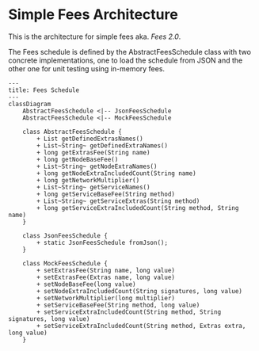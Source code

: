 # Simple Fees Architecture

This is the architecture for simple fees aka. *Fees 2.0*.

The Fees schedule is defined by the AbstractFeesSchedule class with two concrete implementations, one to load the schedule
from JSON and the other one for unit testing using in-memory fees.

```mermaid
---
title: Fees Schedule
---
classDiagram
    AbstractFeesSchedule <|-- JsonFeesSchedule
    AbstractFeesSchedule <|-- MockFeesSchedule
    
    class AbstractFeesSchedule {
        + List getDefinedExtrasNames()
        + List~String~ getDefinedExtraNames()
        + long getExtrasFee(String name)
        + long getNodeBaseFee()
        + List~String~ getNodeExtraNames()
        + long getNodeExtraIncludedCount(String name)
        + long getNetworkMultiplier()
        + List~String~ getServiceNames()
        + long getServiceBaseFee(String method)
        + List~String~ getServiceExtras(String method)
        + long getServiceExtraIncludedCount(String method, String name)
    }
    
    class JsonFeesSchedule {
        + static JsonFeesSchedule fromJson();
    }
    
    class MockFeesSchedule {
        + setExtrasFee(String name, long value)
        + setExtrasFee(Extras name, long value)
        + setNodeBaseFee(long value)
        + setNodeExtraIncludedCount(String signatures, long value)
        + setNetworkMultiplier(long multiplier)
        + setServiceBaseFee(String method, long value)
        + setServiceExtraIncludedCount(String method, String signatures, long value)
        + setServiceExtraIncludedCount(String method, Extras extra, long value)
    }

```